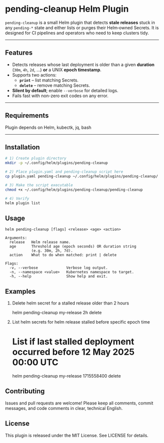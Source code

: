 # pending-cleanup Helm Plugin

`pending-cleanup` is a small Helm plugin that detects **stale releases** stuck
in any `pending-*` state and either lists or purges their Helm‐owned Secrets.
It is designed for CI pipelines and operators who need to keep clusters tidy.

---

## Features

* Detects releases whose last deployment is older than a given **duration**  
  (`30m`, `4h`, `2d`, …) **or** a UNIX **epoch timestamp**.
* Supports two actions:  
  * **`print`** – list matching Secrets.  
  * **`delete`** – remove matching Secrets.
* **Silent by default**; enable `--verbose` for detailed logs.
* Fails fast with non-zero exit codes on any error.

---

## Requirements

Plugin depends on Helm, kubectk, jq, bash

---

## Installation

```bash
# 1) Create plugin directory
mkdir -p ~/.config/helm/plugins/pending-cleanup

# 2) Place plugin.yaml and pending-cleanup script here
cp plugin.yaml pending-cleanup ~/.config/helm/plugins/pending-cleanup/

# 3) Make the script executable
chmod +x ~/.config/helm/plugins/pending-cleanup/pending-cleanup

# 4) Verify
helm plugin list
```

## Usage
```
helm pending-cleanup [flags] <release> <age> <action>

Arguments:
  release   Helm release name.
  age       Threshold age (epoch seconds) OR duration string
            (e.g. 30m, 2h, 7d).
  action    What to do when matched: print | delete

Flags:
  -v, --verbose             Verbose log output.
  -n, --namespace <value>   Kubernetes namespace to target.
  -h, --help                Show help and exit.
```



## Examples

1. Delete helm secret for a stalled release older than 2 hours

    helm pending-cleanup my-release 2h delete

2. List helm secrets for helm release stalled before specific epoch time

    # List if last stalled deployment occurred before 12 May 2025 00:00 UTC
    helm pending-cleanup my-release 1715558400 delete


## Contributing

Issues and pull requests are welcome! Please keep all comments, commit messages, and code comments in clear,
technical English.

## License

This plugin is released under the MIT License. See LICENSE for details.